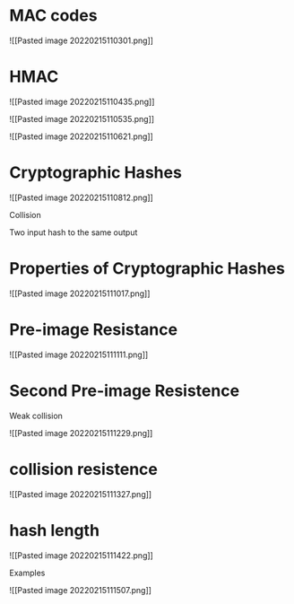 # MAC codes

![[Pasted image 20220215110301.png]]

# HMAC

![[Pasted image 20220215110435.png]]

![[Pasted image 20220215110535.png]]

![[Pasted image 20220215110621.png]]

# Cryptographic Hashes

![[Pasted image 20220215110812.png]]

Collision

Two input hash to the same output

# Properties of Cryptographic Hashes

![[Pasted image 20220215111017.png]]

# Pre-image Resistance

![[Pasted image 20220215111111.png]]

# Second Pre-image Resistence

Weak collision

![[Pasted image 20220215111229.png]]

# collision resistence

![[Pasted image 20220215111327.png]]

# hash length

![[Pasted image 20220215111422.png]]

Examples

![[Pasted image 20220215111507.png]]